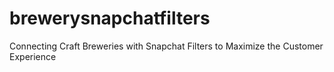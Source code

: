 # brewerysnapchatfilters
Connecting Craft Breweries with Snapchat Filters to Maximize the Customer Experience
